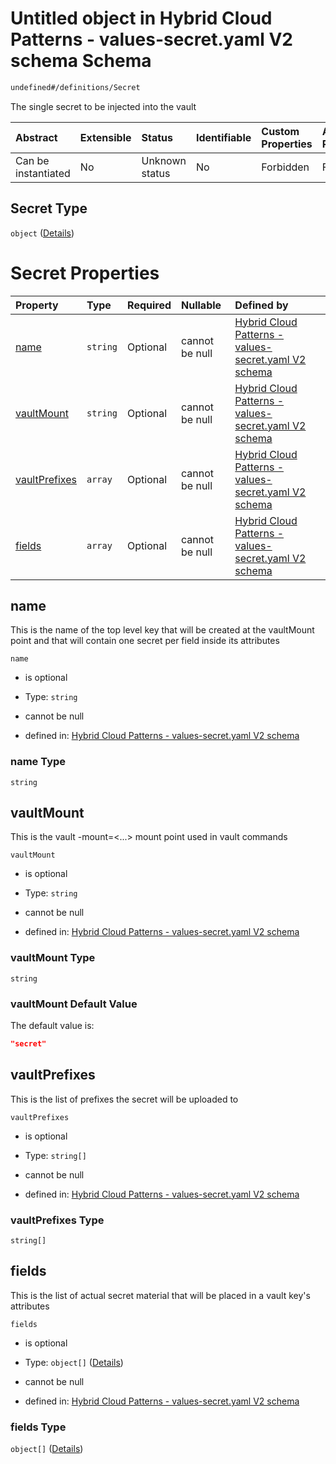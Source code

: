 # Untitled object in Hybrid Cloud Patterns - values-secret.yaml V2 schema Schema

```txt
undefined#/definitions/Secret
```

The single secret to be injected into the vault

| Abstract            | Extensible | Status         | Identifiable | Custom Properties | Additional Properties | Access Restrictions | Defined In                                                                              |
| :------------------ | :--------- | :------------- | :----------- | :---------------- | :-------------------- | :------------------ | :-------------------------------------------------------------------------------------- |
| Can be instantiated | No         | Unknown status | No           | Forbidden         | Forbidden             | none                | [values-secrets.v2.schema.json\*](values-secrets.v2.schema.json "open original schema") |

## Secret Type

`object` ([Details](values-secrets-definitions-secret.md))

# Secret Properties

| Property                        | Type     | Required | Nullable       | Defined by                                                                                                                                                                     |
| :------------------------------ | :------- | :------- | :------------- | :----------------------------------------------------------------------------------------------------------------------------------------------------------------------------- |
| [name](#name)                   | `string` | Optional | cannot be null | [Hybrid Cloud Patterns - values-secret.yaml V2 schema](values-secrets-definitions-secret-properties-name.md "undefined#/definitions/Secret/properties/name")                   |
| [vaultMount](#vaultmount)       | `string` | Optional | cannot be null | [Hybrid Cloud Patterns - values-secret.yaml V2 schema](values-secrets-definitions-secret-properties-vaultmount.md "undefined#/definitions/Secret/properties/vaultMount")       |
| [vaultPrefixes](#vaultprefixes) | `array`  | Optional | cannot be null | [Hybrid Cloud Patterns - values-secret.yaml V2 schema](values-secrets-definitions-secret-properties-vaultprefixes.md "undefined#/definitions/Secret/properties/vaultPrefixes") |
| [fields](#fields)               | `array`  | Optional | cannot be null | [Hybrid Cloud Patterns - values-secret.yaml V2 schema](values-secrets-definitions-secret-properties-fields.md "undefined#/definitions/Secret/properties/fields")               |

## name

This is the name of the top level key that will be created at the vaultMount point and that will contain one secret per field inside its attributes

`name`

*   is optional

*   Type: `string`

*   cannot be null

*   defined in: [Hybrid Cloud Patterns - values-secret.yaml V2 schema](values-secrets-definitions-secret-properties-name.md "undefined#/definitions/Secret/properties/name")

### name Type

`string`

## vaultMount

This is the vault -mount=<...> mount point used in vault commands

`vaultMount`

*   is optional

*   Type: `string`

*   cannot be null

*   defined in: [Hybrid Cloud Patterns - values-secret.yaml V2 schema](values-secrets-definitions-secret-properties-vaultmount.md "undefined#/definitions/Secret/properties/vaultMount")

### vaultMount Type

`string`

### vaultMount Default Value

The default value is:

```json
"secret"
```

## vaultPrefixes

This is the list of prefixes the secret will be uploaded to

`vaultPrefixes`

*   is optional

*   Type: `string[]`

*   cannot be null

*   defined in: [Hybrid Cloud Patterns - values-secret.yaml V2 schema](values-secrets-definitions-secret-properties-vaultprefixes.md "undefined#/definitions/Secret/properties/vaultPrefixes")

### vaultPrefixes Type

`string[]`

## fields

This is the list of actual secret material that will be placed in a vault key's attributes

`fields`

*   is optional

*   Type: `object[]` ([Details](values-secrets-definitions-field.md))

*   cannot be null

*   defined in: [Hybrid Cloud Patterns - values-secret.yaml V2 schema](values-secrets-definitions-secret-properties-fields.md "undefined#/definitions/Secret/properties/fields")

### fields Type

`object[]` ([Details](values-secrets-definitions-field.md))
